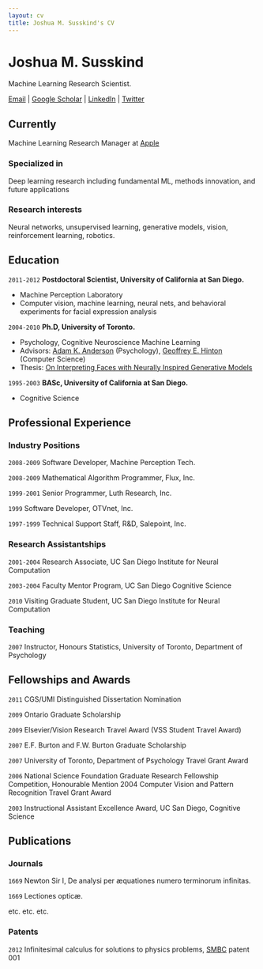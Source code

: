 ```yaml
---
layout: cv
title: Joshua M. Susskind's CV
---
```

# Joshua M. Susskind
Machine Learning Research Scientist.

<div id="webaddress">
<a href="mailto:jsusskind[at]apple[dot]com">Email</a>
| <a href="https://scholar.google.com/citations?hl=en&user=Sv2TGqsAAAAJ">Google Scholar</a>
| <a href="https://www.linkedin.com/in/joshua-susskind-8ab2ab5/">LinkedIn</a>
| <a href="https://twitter.com/jsusskin">Twitter</a>
</div>


## Currently

Machine Learning Research Manager at <a href="apple.com">Apple</a>

### Specialized in

Deep learning research including fundamental ML, methods innovation, and future applications


### Research interests

Neural networks, unsupervised learning, generative models, vision, reinforcement learning, robotics.


## Education

`2011-2012`
__Postdoctoral Scientist, University of California at San Diego.__

- Machine Perception Laboratory
- Computer vision, machine learning, neural nets, and behavioral experiments for facial expression analysis

`2004-2010`
__Ph.D, University of Toronto.__

- Psychology, Cognitive Neuroscience Machine Learning
- Advisors: [Adam K. Anderson](https://www.human.cornell.edu/people/aka47) (Psychology), [Geoffrey E. Hinton](https://www.cs.toronto.edu/~hinton/) (Computer Science)
- Thesis: [On Interpreting Faces with Neurally Inspired Generative Models](https://tspace.library.utoronto.ca/bitstream/1807/29884/6/Susskind_Joshua_M_201106_PhD_thesis.pdf)


`1995-2003`
__BASc, University of California at San Diego.__

- Cognitive Science


## Professional Experience

### Industry Positions

`2008-2009` Software Developer, Machine Perception Tech.

`2008-2009` Mathematical Algorithm Programmer, Flux, Inc.

`1999-2001` Senior Programmer, Luth Research, Inc.

`1999` Software Developer, OTVnet, Inc.

`1997-1999` Technical Support Staff, R&D, Salepoint, Inc.

### Research Assistantships

`2001-2004` Research Associate, UC San Diego Institute for Neural Computation

`2003-2004` Faculty Mentor Program, UC San Diego Cognitive Science

`2010` Visiting Graduate Student, UC San Diego Institute for Neural Computation


### Teaching

`2007`
Instructor, Honours Statistics, University of Toronto, Department of Psychology


## Fellowships and Awards
`2011` CGS/UMI Distinguished Dissertation Nomination

`2009` Ontario Graduate Scholarship

`2009` Elsevier/Vision Research Travel Award (VSS Student Travel Award)

`2007` E.F. Burton and F.W. Burton Graduate Scholarship

`2007` University of Toronto, Department of Psychology Travel Grant Award

`2006` National Science Foundation Graduate Research Fellowship Competition, Honourable Mention 2004 Computer Vision and Pattern Recognition Travel Grant Award

`2003` Instructional Assistant Excellence Award, UC San Diego, Cognitive Science


## Publications

<!-- A list is also available [online](http://scholar.google.co.uk/citations?user=LTOTl0YAAAAJ) -->

### Journals

`1669`
Newton Sir I, De analysi per æquationes numero terminorum infinitas. 

`1669`
Lectiones opticæ.

etc. etc. etc.

### Patents

`2012`
Infinitesimal calculus for solutions to physics problems, [SMBC](http://www.techdirt.com/articles/20121011/09312820678/if-patents-had-been-around-time-newton.shtml) patent 001


<!-- ### Footer

Last updated: May 2013 -->


